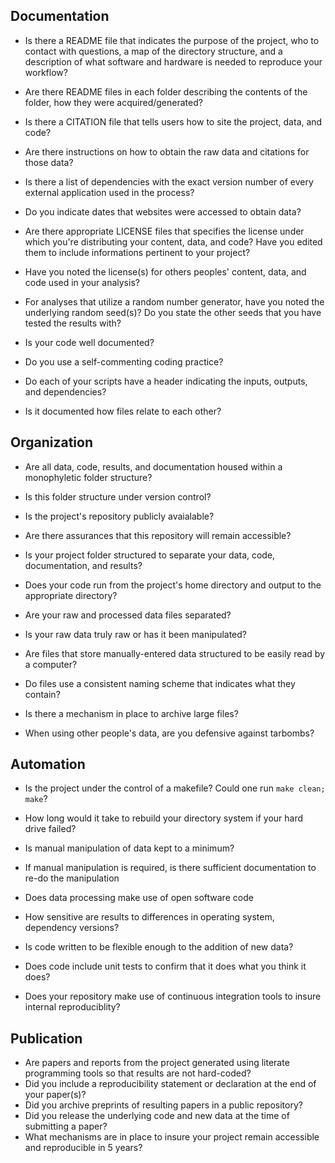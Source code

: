 ## Documentation
* Is there a README file that indicates the purpose of the project, who to contact with questions, a map of the directory structure, and a description of what software and hardware is needed to reproduce your workflow?
* Are there README files in each folder describing the contents of the folder, how they were acquired/generated?

* Is there a CITATION file that tells users how to site the project, data, and code?
* Are there instructions on how to obtain the raw data and citations for those data?
* Is there a list of dependencies with the exact version number of every external application used in the process?
* Do you indicate dates that websites were accessed to obtain data?

* Are there appropriate LICENSE files that specifies the license under which you're distributing your content, data, and code? Have you edited them to include informations pertinent to your project?
* Have you noted the license(s) for others peoples' content, data, and code used in your analysis?

* For analyses that utilize a random number generator, have you noted the underlying random seed(s)? Do you state the other seeds that you have tested the results with?
* Is your code well documented?
* Do you use a self-commenting coding practice?
* Do each of your scripts have a header indicating the inputs, outputs, and dependencies?

* Is it documented how files relate to each other?


## Organization
* Are all data, code, results, and documentation housed within a monophyletic folder structure?
* Is this folder structure under version control?
* Is the project's repository publicly avaialable?
* Are there assurances that this repository will remain accessible?

* Is your project folder structured to separate your data, code, documentation, and results?
* Does your code run from the project's home directory and output to the appropriate directory?
* Are your raw and processed data files separated?
* Is your raw data truly raw or has it been manipulated?
* Are files that store manually-entered data structured to be easily read by a computer?

* Do files use a consistent naming scheme that indicates what they contain?
* Is there a mechanism in place to archive large files?

* When using other people's data, are you defensive against tarbombs?


## Automation
* Is the project under the control of a makefile? Could one run `make clean; make`?
* How long would it take to rebuild your directory system if your hard drive failed?

* Is manual manipulation of data kept to a minimum?
* If manual manipulation is required, is there sufficient documentation to re-do the manipulation

* Does data processing make use of open software code
* How sensitive are results to differences in operating system, dependency versions?
* Is code written to be flexible enough to the addition of new data?
* Does code include unit tests to confirm that it does what you think it does?
* Does your repository make use of continuous integration tools to insure internal reproduciblity?


## Publication
* Are papers and reports from the project generated using literate programming tools so that results are not hard-coded?
* Did you include a reproducibility statement or declaration at the end of your paper(s)?
* Did you archive preprints of resulting papers in a public repository?
* Did you release the underlying code and new data at the time of submitting a paper?
* What mechanisms are in place to insure your project remain accessible and reproducible in 5 years?
